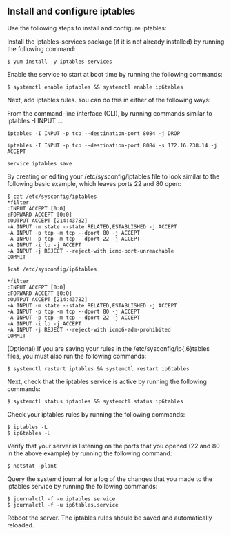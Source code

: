 

## Install and configure iptables
Use the following steps to install and configure iptables:

Install the iptables-services package (if it is not already installed) by running the following command:
```
$ yum install -y iptables-services
```
Enable the service to start at boot time by running the following commands:
```
$ systemctl enable iptables && systemctl enable ip6tables
```
Next, add iptables rules. You can do this in either of the following ways:

From the command-line interface (CLI), by running commands similar to iptables -I INPUT ...
```
iptables -I INPUT -p tcp --destination-port 8084 -j DROP

iptables -I INPUT -p tcp --destination-port 8084 -s 172.16.238.14 -j ACCEPT

service iptables save
```
By creating or editing your /etc/sysconfig/iptables file to look similar to the following basic example, which leaves ports 22 and 80 open:
```
$ cat /etc/sysconfig/iptables
*filter
:INPUT ACCEPT [0:0]
:FORWARD ACCEPT [0:0]
:OUTPUT ACCEPT [214:43782]
-A INPUT -m state --state RELATED,ESTABLISHED -j ACCEPT
-A INPUT -p tcp -m tcp --dport 80 -j ACCEPT
-A INPUT -p tcp -m tcp --dport 22 -j ACCEPT
-A INPUT -i lo -j ACCEPT
-A INPUT -j REJECT --reject-with icmp-port-unreachable
COMMIT
```
```
$cat /etc/sysconfig/ip6tables

*filter
:INPUT ACCEPT [0:0]
:FORWARD ACCEPT [0:0]
:OUTPUT ACCEPT [214:43782]
-A INPUT -m state --state RELATED,ESTABLISHED -j ACCEPT
-A INPUT -p tcp -m tcp --dport 80 -j ACCEPT
-A INPUT -p tcp -m tcp --dport 22 -j ACCEPT
-A INPUT -i lo -j ACCEPT
-A INPUT -j REJECT --reject-with icmp6-adm-prohibited
COMMIT
```
(Optional) If you are saving your rules in the /etc/sysconfig/ip{,6}tables files, you must also run the following commands:
```
$ systemctl restart iptables && systemctl restart ip6tables
```
Next, check that the iptables service is active by running the following commands:
```
$ systemctl status iptables && systemctl status ip6tables
```
Check your iptables rules by running the following commands:
```
$ iptables -L
$ ip6tables -L
```
Verify that your server is listening on the ports that you opened (22 and 80 in the above example) by running the following command:
```
$ netstat -plant
```
Query the systemd journal for a log of the changes that you made to the iptables service by running the following commands:
```
$ journalctl -f -u iptables.service
$ journalctl -f -u ip6tables.service
```
Reboot the server. The iptables rules should be saved and automatically reloaded.
